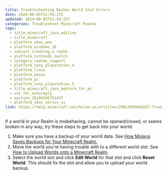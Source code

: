 ```yaml
---
title: Troubleshooting Realms World Slot Errors
date: 2024-08-05T21:54:17Z
updated: 2024-08-05T21:54:25Z
categories: Troubleshoot Minecraft Realms
tags:
  - title_minecraft_java_edition
  - title_minecraft
  - platform_xbox_one
  - platform_windows_10
  - subject_creating_a_realm
  - platform_nintendo_switch
  - category_realms_support
  - platform_sony_playstation_4
  - platform_linux
  - platform_macos
  - platform_pc
  - platform_sony_playstation_5
  - title_minecraft_java_bedrock_for_pc
  - use_for_autoreply
  - section_26104165751437
  - platform_xbox_series_xs
link: https://help.minecraft.net/hc/en-us/articles/29013093844237-Troubleshooting-Realms-World-Slot-Errors
---
```


If a world in your Realm is misbehaving, cannot be opened/closed, or seems broken in any way, try these steps to get back into your world:

1.  Make sure you have a backup of your world data. See [How Mojang Saves Backups for Your Minecraft Realm.](../Manage-Realms-Worlds/How-Mojang-Saves-Backups-for-Your-Minecraft-Realm.md)
2.  Move the world you're having trouble with to a different world slot. See [How to Upload Worlds onto a Minecraft Realm](../Manage-Realms-Worlds/Upload-a-World-to-a-Minecraft-Bedrock-Edition-Realm.md).
3.  Select the world slot and click **Edit World** for that slot and click **Reset World**. This should fix the slot and allow you to upload your world backup.
